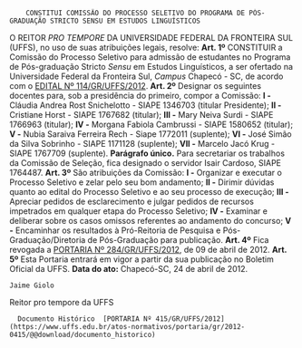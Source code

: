         CONSTITUI COMISSÃO DO PROCESSO SELETIVO DO PROGRAMA DE PÓS-GRADUAÇÃO STRICTO SENSU EM ESTUDOS LINGUÍSTICOS  

 O REITOR *PRO TEMPORE*  DA UNIVERSIDADE FEDERAL DA FRONTEIRA SUL (UFFS), no uso de suas atribuições legais, resolve:   **Art. 1º**  CONSTITUIR a Comissão do Processo Seletivo para admissão de estudantes no Programa de Pós-graduação Stricto *Sensu*  em Estudos Linguísticos, a ser ofertado na Universidade Federal da Fronteira Sul, *Campus*  Chapecó - SC, de acordo com o [EDITAL Nº 114/GR/UFFS/2012](https://www.uffs.edu.br/atos-normativos/edital/gr/2012-0114).   **Art. 2º**  Designar os seguintes docentes para, sob a presidência do primeiro, compor a Comissão: **I -**  Cláudia Andrea Rost Snichelotto - SIAPE 1346703 (titular Presidente); **II -**  Cristiane Horst - SIAPE 1767682 (titular); **III -**  Mary Neiva Surdi - SIAPE 1766963 (titular); **IV -**  Morgana Fabiola Cambrussi - SIAPE 1580652 (titular); **V -**  Nubia Saraiva Ferreira Rech - Siape 1772011 (suplente); **VI -**  José Simão da Silva Sobrinho - SIAPE 1171128 (suplente); **VII -**  Marcelo Jacó Krug - SIAPE 1767709 (suplente). **Parágrafo único.**  Para secretariar os trabalhos da Comissão de Seleção, fica designado o servidor Isair Cardoso, SIAPE 1764487.   **Art. 3º**  São atribuições da Comissão: **I -**  Organizar e executar o Processo Seletivo e zelar pelo seu bom andamento; **II -**  Dirimir dúvidas quanto ao edital do Processo Seletivo e ao seu processo de execução; **III -**  Apreciar pedidos de esclarecimento e julgar pedidos de recursos impetrados em qualquer etapa do Processo Seletivo; **IV -**  Examinar e deliberar sobre os casos omissos referentes ao andamento do concurso; **V -**  Encaminhar os resultados à Pró-Reitoria de Pesquisa e Pós- Graduação/Diretoria de Pós-Graduação para publicação.   **Art. 4º**  Fica revogada a [PORTARIA Nº 284/GR/UFFS/2012](https://www.uffs.edu.br/atos-normativos/portaria/gr/2012-0284), de 09 de abril de 2012.   **Art. 5º**  Esta Portaria entrará em vigor a partir da sua publicação no Boletim Oficial da UFFS.        **Data do ato:** Chapecó-SC, 24 de abril de 2012.   
 

    Jaime Giolo   
 Reitor pro tempore da UFFS 

      Documento Histórico  [PORTARIA Nº 415/GR/UFFS/2012](https://www.uffs.edu.br/atos-normativos/portaria/gr/2012-0415/@@download/documento_historico)     
      